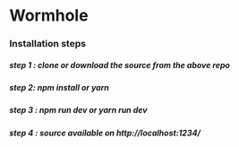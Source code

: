 # Wormhole

### Installation steps

##### step 1 : clone or download the source from the above repo
##### step 2: npm install  or yarn 
##### step 3 : npm run dev or yarn run dev
##### step 4 : source available on http://localhost:1234/
